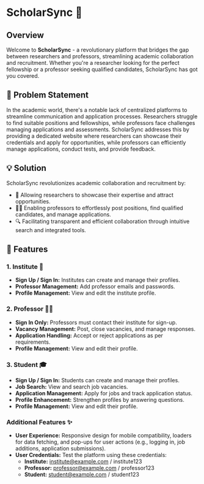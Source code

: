 # ScholarSync 🌟



## Overview

Welcome to **ScholarSync** - a revolutionary platform that bridges the gap between researchers and professors, streamlining academic collaboration and recruitment. Whether you're a researcher looking for the perfect fellowship or a professor seeking qualified candidates, ScholarSync has got you covered.

## 🚀 Problem Statement

In the academic world, there's a notable lack of centralized platforms to streamline communication and application processes. Researchers struggle to find suitable positions and fellowships, while professors face challenges managing applications and assessments. ScholarSync addresses this by providing a dedicated website where researchers can showcase their credentials and apply for opportunities, while professors can efficiently manage applications, conduct tests, and provide feedback.

## 💡 Solution

ScholarSync revolutionizes academic collaboration and recruitment by:

- 🎯 Allowing researchers to showcase their expertise and attract opportunities.
- 🧑‍🏫 Enabling professors to effortlessly post positions, find qualified candidates, and manage applications.
- 🔍 Facilitating transparent and efficient collaboration through intuitive search and integrated tools.

## 🌟 Features

### 1. Institute 🏫
- **Sign Up / Sign In:** Institutes can create and manage their profiles.
- **Professor Management:** Add professor emails and passwords.
- **Profile Management:** View and edit the institute profile.

### 2. Professor 👩‍🏫
- **Sign In Only:** Professors must contact their institute for sign-up.
- **Vacancy Management:** Post, close vacancies, and manage responses.
- **Application Handling:** Accept or reject applications as per requirements.
- **Profile Management:** View and edit their profile.

### 3. Student 🎓
- **Sign Up / Sign In:** Students can create and manage their profiles.
- **Job Search:** View and search job vacancies.
- **Application Management:** Apply for jobs and track application status.
- **Profile Enhancement:** Strengthen profiles by answering questions.
- **Profile Management:** View and edit their profile.

### Additional Features ✨
- **User Experience:** Responsive design for mobile compatibility, loaders for data fetching, and pop-ups for user actions (e.g., logging in, job additions, application submissions).
- **User Credentials:** Test the platform using these credentials:
  - **Institute:** institute@example.com / institute123
  - **Professor:** professor@example.com / professor123
  - **Student:** student@example.com / student123
